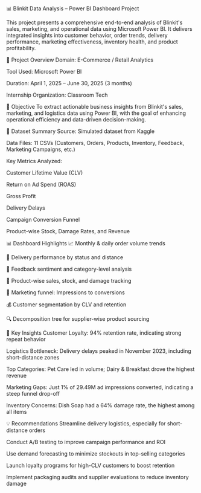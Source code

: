 📊 Blinkit Data Analysis – Power BI Dashboard Project


This project presents a comprehensive end-to-end analysis of Blinkit's sales, marketing, and operational data using Microsoft Power BI. It delivers integrated insights into customer behavior, order trends, delivery performance, marketing effectiveness, inventory health, and product profitability.

📌 Project Overview
Domain: E-Commerce / Retail Analytics

Tool Used: Microsoft Power BI

Duration: April 1, 2025 – June 30, 2025 (3 months)

Internship Organization: Classroom Tech

🎯 Objective
To extract actionable business insights from Blinkit's sales, marketing, and logistics data using Power BI, with the goal of enhancing operational efficiency and data-driven decision-making.

🧩 Dataset Summary
Source: Simulated dataset from Kaggle

Data Files: 11 CSVs (Customers, Orders, Products, Inventory, Feedback, Marketing Campaigns, etc.)

Key Metrics Analyzed:

Customer Lifetime Value (CLV)

Return on Ad Spend (ROAS)

Gross Profit

Delivery Delays

Campaign Conversion Funnel

Product-wise Stock, Damage Rates, and Revenue

📊 Dashboard Highlights
📈 Monthly & daily order volume trends

🚚 Delivery performance by status and distance

🧠 Feedback sentiment and category-level analysis

🛒 Product-wise sales, stock, and damage tracking

📣 Marketing funnel: Impressions to conversions

💰 Customer segmentation by CLV and retention

🔍 Decomposition tree for supplier-wise product sourcing

🧠 Key Insights
Customer Loyalty: 94% retention rate, indicating strong repeat behavior

Logistics Bottleneck: Delivery delays peaked in November 2023, including short-distance zones

Top Categories: Pet Care led in volume; Dairy & Breakfast drove the highest revenue

Marketing Gaps: Just 1% of 29.49M ad impressions converted, indicating a steep funnel drop-off

Inventory Concerns: Dish Soap had a 64% damage rate, the highest among all items

💡 Recommendations
Streamline delivery logistics, especially for short-distance orders

Conduct A/B testing to improve campaign performance and ROI

Use demand forecasting to minimize stockouts in top-selling categories

Launch loyalty programs for high-CLV customers to boost retention

Implement packaging audits and supplier evaluations to reduce inventory damage
